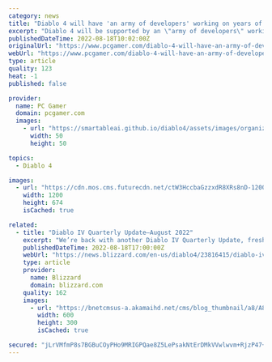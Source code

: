 ```yaml
---
category: news
title: "Diablo 4 will have 'an army of developers' working on years of seasonal updates"
excerpt: "Diablo 4 will be supported by an \"army of developers\" working on new seasonal content for years to come, Blizzard said in today's new quarterly update, with updates and new content ranging from polish ..."
publishedDateTime: 2022-08-18T10:02:00Z
originalUrl: "https://www.pcgamer.com/diablo-4-will-have-an-army-of-developers-working-on-years-of-seasonal-updates/"
webUrl: "https://www.pcgamer.com/diablo-4-will-have-an-army-of-developers-working-on-years-of-seasonal-updates/"
type: article
quality: 123
heat: -1
published: false

provider:
  name: PC Gamer
  domain: pcgamer.com
  images:
    - url: "https://smartableai.github.io/diablo4/assets/images/organizations/pcgamer.com-50x50.jpg"
      width: 50
      height: 50

topics:
  - Diablo 4

images:
  - url: "https://cdn.mos.cms.futurecdn.net/ctW3HccbaGzzxdR8XRs8nD-1200-80.jpg"
    width: 1200
    height: 674
    isCached: true

related:
  - title: "Diablo IV Quarterly Update—August 2022"
    excerpt: "We’re back with another Diablo IV Quarterly Update, fresh from the Burning Hells! Join our development team as they introduce and elaborate on Diablo IV’s Seasons and Season Journeys."
    publishedDateTime: 2022-08-18T17:00:00Z
    webUrl: "https://news.blizzard.com/en-us/diablo4/23816415/diablo-iv-quarterly-update-august-2022"
    type: article
    provider:
      name: Blizzard
      domain: blizzard.com
    quality: 162
    images:
      - url: "https://bnetcmsus-a.akamaihd.net/cms/blog_thumbnail/a8/A88KX5PHSGB41660608957353.png"
        width: 600
        height: 300
        isCached: true

secured: "jLrVMfmP8s7BGBuCOyPHo9MRIGPQae8Z5LePsakNtErDMkVVwlwvm+RjzP47+6NR7zBUt0oFe0NvlKZSL4LOnSIFakJad3oEcnyMRkOznXl9dayd41yjLu867KXd8v7+zqzM35I/zDyDg1cCjnD6GASqIvJUL2v1UR2tmZCY8ESaYy1FbuGAnlMchvqG5r95YAWtpBSwZX4oklx7EnL489CTuaBU+yMNxvwjwXGtIauoLpXGlIXcmSx0KoUBB/it5N0g4S9T2P8CaMuOC94mq89L+mgNcbdkTwgHzGr7dcNk8Er2ERwNDDk8nTiZlI7a7ret58Y6pKxE5THg+JmUZuiD1fcBUPDMWtMWX/ay2NQ=;M3yY5esSibdPP9UrYbd1cg=="
---
```


